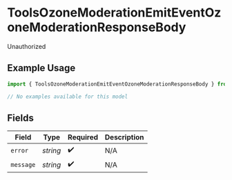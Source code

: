 # ToolsOzoneModerationEmitEventOzoneModerationResponseBody

Unauthorized

## Example Usage

```typescript
import { ToolsOzoneModerationEmitEventOzoneModerationResponseBody } from "@speakeasy-api/bluesky/models/errors";

// No examples available for this model
```

## Fields

| Field              | Type               | Required           | Description        |
| ------------------ | ------------------ | ------------------ | ------------------ |
| `error`            | *string*           | :heavy_check_mark: | N/A                |
| `message`          | *string*           | :heavy_check_mark: | N/A                |